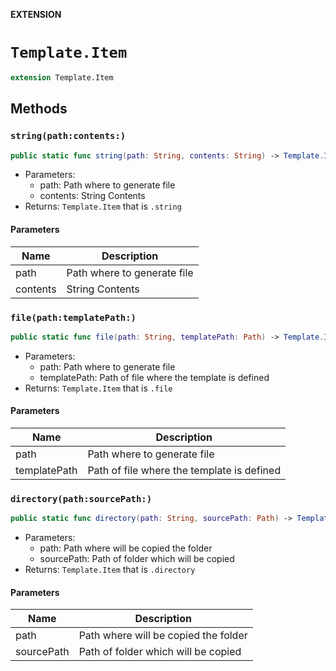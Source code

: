 **EXTENSION**

# `Template.Item`
```swift
extension Template.Item
```

## Methods
### `string(path:contents:)`

```swift
public static func string(path: String, contents: String) -> Template.Item
```

- Parameters:
    - path: Path where to generate file
    - contents: String Contents
- Returns: `Template.Item` that is `.string`

#### Parameters

| Name | Description |
| ---- | ----------- |
| path | Path where to generate file |
| contents | String Contents |

### `file(path:templatePath:)`

```swift
public static func file(path: String, templatePath: Path) -> Template.Item
```

- Parameters:
    - path: Path where to generate file
    - templatePath: Path of file where the template is defined
- Returns: `Template.Item` that is `.file`

#### Parameters

| Name | Description |
| ---- | ----------- |
| path | Path where to generate file |
| templatePath | Path of file where the template is defined |

### `directory(path:sourcePath:)`

```swift
public static func directory(path: String, sourcePath: Path) -> Template.Item
```

- Parameters:
    - path: Path where will be copied the folder
    - sourcePath: Path of folder which will be copied
- Returns: `Template.Item` that is `.directory`

#### Parameters

| Name | Description |
| ---- | ----------- |
| path | Path where will be copied the folder |
| sourcePath | Path of folder which will be copied |